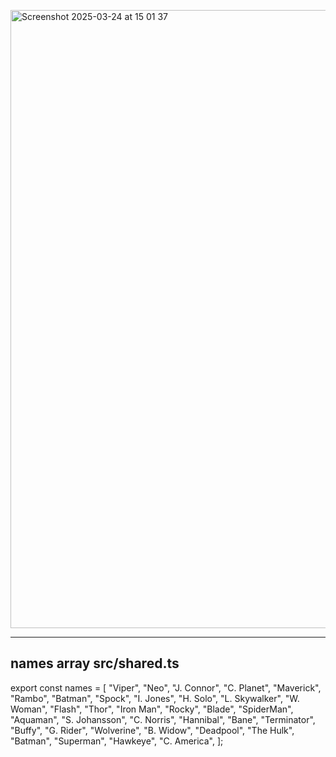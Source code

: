 <img width="989" alt="Screenshot 2025-03-24 at 15 01 37" src="https://github.com/user-attachments/assets/9e24d075-c6c3-424d-86ee-31f89aa4d457" /><hr>

## names array src/shared.ts

export const names = [
  "Viper",
  "Neo",
  "J. Connor",
  "C. Planet",
  "Maverick",
  "Rambo",
  "Batman",
  "Spock",
  "I. Jones",
  "H. Solo",
  "L. Skywalker",
  "W. Woman",
  "Flash",
  "Thor",
  "Iron Man",
  "Rocky",
  "Blade",
  "SpiderMan",
  "Aquaman",
  "S. Johansson",
  "C. Norris",
  "Hannibal",
  "Bane",
  "Terminator",
  "Buffy",
  "G. Rider",
  "Wolverine",
  "B. Widow",
  "Deadpool",
  "The Hulk",
  "Batman",
  "Superman",
  "Hawkeye",
  "C. America",
];

